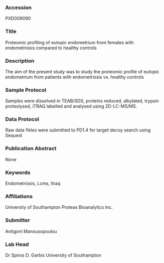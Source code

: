 ### Accession
PXD009090

### Title
Proteomic profiling of eutopic endometrium from females with endometriosis compared to healthy controls

### Description
The aim of the present study was to study the proteomic profile of eutopic endometrium from patients with endometriosis vs. healthy controls

### Sample Protocol
Samples were dissolved in TEAB/SDS, proteins reduced, alkylated, trypsin proteolysed, iTRAQ labelled and analysed using 2D-LC-MS/MS.

### Data Protocol
Raw data fikles were submitted to PD1.4 for target decoy search using Sequest

### Publication Abstract
None

### Keywords
Endometriosis, Lcms, Itraq

### Affiliations
University of Southampton
Proteas Bioanalytics Inc.

### Submitter
Antigoni Manousopoulou

### Lab Head
Dr Spiros D. Garbis
University of Southampton


